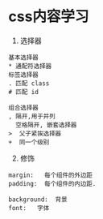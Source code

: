 # css内容学习

1. 选择器
```
基本选择器
* 通配符选择器
标签选择器
. 匹配 class
# 匹配 id
```
```
组合选择器
, 隔开,用于并列
  空格隔开, 嵌套选择器
>  父子紧挨选择器
+  同一个级别
```

2. 修饰
```
margin:   每个组件的外边距
padding:  每个组件的内边距.

background:  背景
font:   字体
```